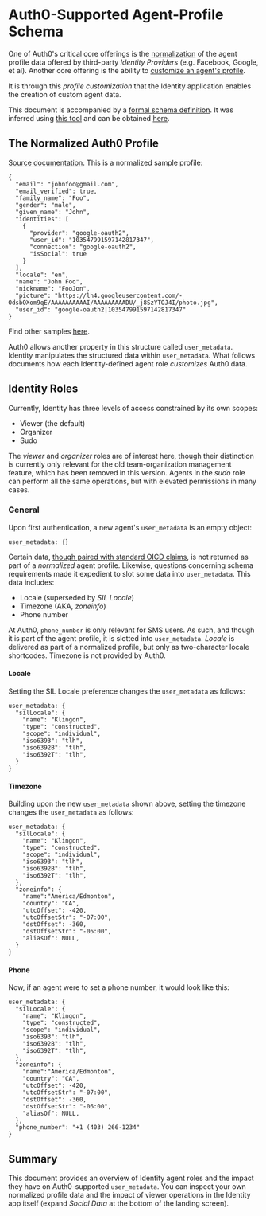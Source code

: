# Auth0-Supported Agent-Profile Schema

One of Auth0's critical core offerings is the [normalization](https://auth0.com/docs/users/user-profiles#data-normalization) of the agent profile data offered by third-party _Identity Providers_ (e.g. Facebook, Google, et al). Another core offering is the ability to [customize an agent's profile](https://auth0.com/docs/users/user-profiles#custom-user-profile-data).

It is through this _profile customization_ that the Identity application enables the creation of custom agent data.

This document is accompanied by a [formal schema definition](https://json-schema.org/). It was inferred using [this tool](https://www.liquid-technologies.com/online-json-to-schema-converter) and can be obtained [here](schema.json).

## The Normalized Auth0 Profile

[Source documentation](https://auth0.com/docs/users/normalized-user-profiles). This is a normalized sample profile:

```
{
  "email": "johnfoo@gmail.com",
  "email_verified": true,
  "family_name": "Foo",
  "gender": "male",
  "given_name": "John",
  "identities": [
    {
      "provider": "google-oauth2",
      "user_id": "103547991597142817347",
      "connection": "google-oauth2",
      "isSocial": true
    }
  ],
  "locale": "en",
  "name": "John Foo",
  "nickname": "FooJon",
  "picture": "https://lh4.googleusercontent.com/-OdsbOXom9qE/AAAAAAAAAAI/AAAAAAAAADU/_j8SzYTOJ4I/photo.jpg",
  "user_id": "google-oauth2|103547991597142817347"
}
```

Find other samples [here](https://auth0.com/docs/users/sample-user-profiles).

Auth0 allows another property in this structure called `user_metadata`. Identity manipulates the structured data within `user_metadata`. What follows documents how each Identity-defined agent role _customizes_ Auth0 data.

## Identity Roles

Currently, Identity has three levels of access constrained by its own scopes:

- Viewer (the default)
- Organizer
- Sudo

The _viewer_ and _organizer_ roles are of interest here, though their distinction is currently only relevant for the old team-organization management feature, which has been removed in this version. Agents in the _sudo_ role can perform all the same operations, but with elevated permissions in many cases.

### General

Upon first authentication, a new agent's `user_metadata` is an empty object:

```
user_metadata: {}
```

Certain data, [though paired with standard OICD claims](https://openid.net/specs/openid-connect-core-1_0.html#StandardClaims), is not returned as part of a _normalized_ agent profile. Likewise, questions concerning schema requirements made it expedient to slot some data into `user_metadata`. This data includes:

- Locale (superseded by _SIL Locale_)
- Timezone (AKA, _zoneinfo_)
- Phone number

At Auth0, `phone_number` is only relevant for SMS users. As such, and though it is part of the agent profile, it is slotted into `user_metadata`. _Locale_ is delivered as part of a normalized profile, but only as two-character locale shortcodes. Timezone is not provided by Auth0.

#### Locale

Setting the SIL Locale preference changes the `user_metadata` as follows:

```
user_metadata: {
  "silLocale": {
    "name": "Klingon",
    "type": "constructed",
    "scope": "individual",
    "iso6393": "tlh",
    "iso6392B": "tlh",
    "iso6392T": "tlh",
  }
}
```

#### Timezone

Building upon the new `user_metadata` shown above, setting the timezone changes the `user_metadata` as follows:

```
user_metadata: {
  "silLocale": {
    "name": "Klingon",
    "type": "constructed",
    "scope": "individual",
    "iso6393": "tlh",
    "iso6392B": "tlh",
    "iso6392T": "tlh",
  },
  "zoneinfo": {
    "name":"America/Edmonton",
    "country": "CA",
    "utcOffset": -420,
    "utcOffsetStr": "-07:00",
    "dstOffset": -360,
    "dstOffsetStr": "-06:00",
    "aliasOf": NULL,
  }
}
```

#### Phone

Now, if an agent were to set a phone number, it would look like this:

```
user_metadata: {
  "silLocale": {
    "name": "Klingon",
    "type": "constructed",
    "scope": "individual",
    "iso6393": "tlh",
    "iso6392B": "tlh",
    "iso6392T": "tlh",
  },
  "zoneinfo": {
    "name":"America/Edmonton",
    "country": "CA",
    "utcOffset": -420,
    "utcOffsetStr": "-07:00",
    "dstOffset": -360,
    "dstOffsetStr": "-06:00",
    "aliasOf": NULL,
  },
  "phone_number": "+1 (403) 266-1234"
}
```

## Summary

This document provides an overview of Identity agent roles and the impact they have on Auth0-supported `user_metadata`. You can inspect your own normalized profile data and the impact of viewer operations in the Identity app itself (expand _Social Data_ at the bottom of the landing screen).


